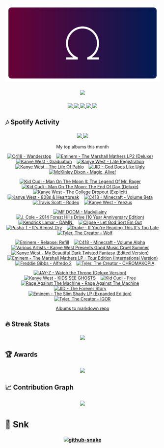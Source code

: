 <!-- Thanks to vaaski for the SVG frame and inspiration -->
<h3 align="center">
  <a href="https://github.com/vaaski/vaaski">
    <!-- ts school Chromebook so ass this SVG lags it wtf 😭😭😭 -->
    <img src="https://raw.githubusercontent.com/om3ga6400/om3ga6400/refs/heads/main/assets/banner.svg">
  </a>
</h3>

<!-- Goofy view counter using journey-ad's Moe Counter. Might remove because it’s somewhat suggestive, but idk ¯\_(ツ)_/¯ -->
<h3 align="center">
  <a href="https://github.com/journey-ad/Moe-Counter">
    <img src="https://count.getloli.com/@om3ga6400?name=om3ga6400&theme=rule34&scale=1.5">
  </a>
</h3>

<!-- Bunch of shields.io and shields.io style badges -->
<h3 align="center">
  <!-- Another view counter; this one is in the shields.io style, made by antonkomarev and breaks occasionally -->
  <a href="https://github.com/antonkomarev/github-profile-views-counter/">
    <img src="https://komarev.com/ghpvc/?username=om3ga6400">
  </a>
  <!-- shields.io badge that shows how many stars I have on all my repos combined; links to shields.io -->
  <a href="https://shields.io/">
    <img src="https://img.shields.io/github/stars/om3ga6400?style=fflat-square&color=yellow&logo=github">
  </a>
  <!-- shields.io badge that shows how many followers I have; links to my followers page -->
  <a href="https://github.com/om3ga6400?tab=followers">
    <img src="https://img.shields.io/github/followers/om3ga6400?style=fflat-square&logo=github">
  </a>
  <!-- shields.io badge that shows what license I have on this repo; links to the license as raw text -->
  <a href="https://raw.githubusercontent.com/om3ga6400/om3ga6400/refs/heads/main/LICENSE">
    <img src="https://img.shields.io/github/license/om3ga6400/om3ga6400">
  </a>
  <!-- Very cool shields.io style badge using discord-md-badge by gitlimes, shows when I’m active on Discord. LIMES ARE NOT PINK -->
  <a href="https://github.com/gitlimes/discord-md-badge/">
    <img src="https://dcbadge.limes.pink/api/shield/1232072032590758069?style=fflat-square">
  </a>
</h3>

## 🎶 Spotify Activity

<h3 align="center">
  <a href="https://github.com/kittinan/spotify-github-profile/">
    <img src="https://spotify-github-profile.kittinanx.com/api/view?uid=317acg6cjueru456j7s6tsnejlle&cover_image=true&theme=novatorem&show_offline=true">
  </a>
  <a href="https://github.com/YungBricoCoop/statsfm-card">
    <img src="https://card.elwan.ch/?username=om3ga6400&type=artists&y_offset=0&height=120&width=450&spacing=10&g_start=0d1117&g_stop=0d1117">
  </a>
</h3>

<p align="center">My top albums this month</p>
 
<!-- STATSFM START -->

<p align="center"><a href="https://open.spotify.com/album/051vvnKIC9VaY8vw4R2s0y" target="_blank" rel="noopener noreferrer" title="#1 C418 - Wanderstop (7h 24m)"><img src="https://i.scdn.co/image/ab67616d0000b273cdabf1f47d77660f36940679" alt="C418 - Wanderstop" width="100" height="100"></a>    <a href="#" target="_blank" rel="noopener noreferrer" title="#2 Eminem - The Marshall Mathers LP2 (Deluxe) (5h 38m)"><img src="https://is1-ssl.mzstatic.com/image/thumb/Music126/v4/00/35/65/0035653b-6949-3dc5-0c8e-dbe9deb9f82b/23UM1IM11434.rgb.jpg/768x768bb.jpg" alt="Eminem - The Marshall Mathers LP2 (Deluxe)" width="100" height="100"></a>    <a href="https://open.spotify.com/album/4SZko61aMnmgvNhfhgTuD3" target="_blank" rel="noopener noreferrer" title="#3 Kanye West - Graduation (5h 8m)"><img src="https://is1-ssl.mzstatic.com/image/thumb/Music116/v4/2f/db/2c/2fdb2c9d-171c-c6dc-57ee-4bae2b4bb11a/07UMGIM12671.rgb.jpg/768x768bb.jpg" alt="Kanye West - Graduation" width="100" height="100"></a>    <a href="https://open.spotify.com/album/1Lt8ADtFWXost5wFYbr6oS" target="_blank" rel="noopener noreferrer" title="#4 Kanye West - Late Registration (4h 50m)"><img src="https://i.scdn.co/image/ab67616d0000b2735ab6e74ffe44c1398dabaeb6" alt="Kanye West - Late Registration" width="100" height="100"></a>    <a href="#" target="_blank" rel="noopener noreferrer" title="#5 Kanye West - The Life Of Pablo (3h 48m)"><img src="https://is1-ssl.mzstatic.com/image/thumb/Music126/v4/ab/74/4a/ab744ae9-235f-0a2f-9f8a-74ddee3c339e/16UMGIM37046.rgb.jpg/768x768bb.jpg" alt="Kanye West - The Life Of Pablo" width="100" height="100"></a>    <a href="#" target="_blank" rel="noopener noreferrer" title="#6 JID - God Does Like Ugly (3h 35m)"><img src="https://i.scdn.co/image/ab67616d0000b273890a79643fbec81b58116ef4" alt="JID - God Does Like Ugly" width="100" height="100"></a>    <a href="#" target="_blank" rel="noopener noreferrer" title="#7 McKinley Dixon - Magic, Alive! (3h 9m)"><img src="https://is1-ssl.mzstatic.com/image/thumb/Music221/v4/fc/3b/d0/fc3bd0c3-19a1-d0e7-0ea9-ec0fb7ca105f/4250506851316_cover.jpg/768x768bb.jpg" alt="McKinley Dixon - Magic, Alive!" width="100" height="100"></a></p>
<p align="center"><a href="https://open.spotify.com/album/0InO6eGRL47KErEYEoc2rP" target="_blank" rel="noopener noreferrer" title="#8 Kid Cudi - Man On The Moon II: The Legend Of Mr. Rager (3h 6m)"><img src="https://i.scdn.co/image/ab67616d0000b2735a750965d0ad3f11cac34628" alt="Kid Cudi - Man On The Moon II: The Legend Of Mr. Rager" width="100" height="100"></a>    <a href="https://open.spotify.com/album/2S8AWAM0nxyFy66YnUfIs3" target="_blank" rel="noopener noreferrer" title="#9 Kid Cudi - Man On The Moon: The End Of Day (Deluxe) (3h 2m)"><img src="https://is1-ssl.mzstatic.com/image/thumb/Music115/v4/dd/f5/50/ddf55058-b181-4099-bc12-4862b800cf96/09UMGIM33419.rgb.jpg/768x768bb.jpg" alt="Kid Cudi - Man On The Moon: The End Of Day (Deluxe)" width="100" height="100"></a>    <a href="https://open.spotify.com/album/1NRRN5RWwfuLmQdjshz0L7" target="_blank" rel="noopener noreferrer" title="#10 Kanye West - The College Dropout (Explicit) (3h 1m)"><img src="https://is1-ssl.mzstatic.com/image/thumb/Music118/v4/15/05/09/15050911-a2f1-9ebc-0d16-6e8faad1cf80/00602567924326.rgb.jpg/768x768bb.jpg" alt="Kanye West - The College Dropout (Explicit)" width="100" height="100"></a>    <a href="https://open.spotify.com/album/3WFTGIO6E3Xh4paEOBY9OU" target="_blank" rel="noopener noreferrer" title="#11 Kanye West - 808s &amp; Heartbreak (2h 57m)"><img src="https://is1-ssl.mzstatic.com/image/thumb/Music115/v4/fb/5c/f2/fb5cf235-2ae9-34c3-1ddb-ef896fb14175/16UMGIM58688.rgb.jpg/768x768bb.jpg" alt="Kanye West - 808s &amp; Heartbreak" width="100" height="100"></a>    <a href="https://open.spotify.com/album/7CYDRyFCKtAYJBSpfovLyX" target="_blank" rel="noopener noreferrer" title="#12 C418 - Minecraft - Volume Beta (2h 53m)"><img src="https://is1-ssl.mzstatic.com/image/thumb/Music115/v4/75/ac/7f/75ac7fac-137e-7e5e-fa7b-88a3a44c0060/859711538643_cover.tif/768x768bb.jpg" alt="C418 - Minecraft - Volume Beta" width="100" height="100"></a>    <a href="https://open.spotify.com/album/4PWBTB6NYSKQwfo79I3prg" target="_blank" rel="noopener noreferrer" title="#13 Travis Scott - Rodeo (2h 39m)"><img src="https://is1-ssl.mzstatic.com/image/thumb/Music221/v4/71/87/78/7187786f-70af-fd36-fc7f-a4ba61b65d98/886445454987.jpg/768x768bb.jpg" alt="Travis Scott - Rodeo" width="100" height="100"></a>    <a href="https://open.spotify.com/album/0XTAmejG8F97wF5MWoVbaY" target="_blank" rel="noopener noreferrer" title="#14 Kanye West - Yeezus (2h 30m)"><img src="https://is1-ssl.mzstatic.com/image/thumb/Music115/v4/3c/56/e7/3c56e717-06a0-b67d-e694-9b6e6e43a5a8/13UAAIM08444.rgb.jpg/768x768bb.jpg" alt="Kanye West - Yeezus" width="100" height="100"></a></p>
<p align="center"><a href="https://open.spotify.com/album/19bQiwEKhXUBJWY6oV3KZk" target="_blank" rel="noopener noreferrer" title="#15 MF DOOM - Madvillainy (2h 10m)"><img src="https://is1-ssl.mzstatic.com/image/thumb/Music125/v4/1a/c2/1a/1ac21a9d-3ffd-3f80-dc96-223622b50b5f/Madvillainy.jpg/768x768bb.jpg" alt="MF DOOM - Madvillainy" width="100" height="100"></a>    <a href="https://open.spotify.com/album/2fSAC0ZiYnwKfzLEvyaMm8" target="_blank" rel="noopener noreferrer" title="#16 J. Cole - 2014 Forest Hills Drive (10 Year Anniversary Edition) (2h 3m)"><img src="https://is1-ssl.mzstatic.com/image/thumb/Music211/v4/b4/b1/91/b4b191e7-4b2f-6685-a48a-6ba09228aeb3/24UM1IM40941.rgb.jpg/768x768bb.jpg" alt="J. Cole - 2014 Forest Hills Drive (10 Year Anniversary Edition)" width="100" height="100"></a>    <a href="https://open.spotify.com/album/0bLXUfNT34mna9aXq8ex68" target="_blank" rel="noopener noreferrer" title="#17 Kendrick Lamar - DAMN. (2h 1m)"><img src="https://is1-ssl.mzstatic.com/image/thumb/Music112/v4/ab/16/ef/ab16efe9-e7f1-66ec-021c-5592a23f0f9e/17UMGIM88793.rgb.jpg/768x768bb.jpg" alt="Kendrick Lamar - DAMN." width="100" height="100"></a>    <a href="https://open.spotify.com/album/17ScNnJ0lSWajodZaRpHdQ" target="_blank" rel="noopener noreferrer" title="#18 Clipse - Let God Sort Em Out (1h 56m)"><img src="https://is1-ssl.mzstatic.com/image/thumb/Music211/v4/70/a6/9a/70a69aeb-3bcf-968b-de75-f3cb44a89e1b/1605.jpg/768x768bb.jpg" alt="Clipse - Let God Sort Em Out" width="100" height="100"></a>    <a href="https://open.spotify.com/album/6o38CdD7CUlZDCFhjZYLDH" target="_blank" rel="noopener noreferrer" title="#19 Pusha T - It&#x27;s Almost Dry (1h 53m)"><img src="https://is1-ssl.mzstatic.com/image/thumb/Music112/v4/89/c7/8f/89c78fbb-56c2-25e1-55b5-3dd784eb9453/22UMGIM43681.rgb.jpg/768x768bb.jpg" alt="Pusha T - It&#x27;s Almost Dry" width="100" height="100"></a>    <a href="https://open.spotify.com/album/0ptlfJfwGTy0Yvrk14JK1I" target="_blank" rel="noopener noreferrer" title="#20 Drake - If You&#x27;re Reading This It&#x27;s Too Late (1h 50m)"><img src="https://is1-ssl.mzstatic.com/image/thumb/Music125/v4/27/9a/8c/279a8c66-9914-add2-9c7f-912f2946fb8a/15UMGIM08570.rgb.jpg/768x768bb.jpg" alt="Drake - If You&#x27;re Reading This It&#x27;s Too Late" width="100" height="100"></a>    <a href="https://open.spotify.com/album/40QTqOBBxCEIQlLNdSjFQB" target="_blank" rel="noopener noreferrer" title="#21 Tyler, The Creator - Wolf (1h 49m)"><img src="https://is1-ssl.mzstatic.com/image/thumb/Music116/v4/41/36/cb/4136cbae-f6aa-b1fc-5452-6f5e153f28a4/886443853874.jpg/768x768bb.jpg" alt="Tyler, The Creator - Wolf" width="100" height="100"></a></p>
<p align="center"><a href="#" target="_blank" rel="noopener noreferrer" title="#22 Eminem - Relapse: Refill (1h 46m)"><img src="https://is1-ssl.mzstatic.com/image/thumb/Music118/v4/70/24/07/70240744-aa07-fb80-e7bd-c24526102946/00602527310343.rgb.jpg/768x768bb.jpg" alt="Eminem - Relapse: Refill" width="100" height="100"></a>    <a href="https://open.spotify.com/album/3Gt7rOjcZQoHCfnKl5AkK7" target="_blank" rel="noopener noreferrer" title="#23 C418 - Minecraft - Volume Alpha (1h 39m)"><img src="https://is1-ssl.mzstatic.com/image/thumb/Music115/v4/08/11/31/08113125-d66e-1f90-65d9-08e28000495c/859705593825_cover.jpg/768x768bb.jpg" alt="C418 - Minecraft - Volume Alpha" width="100" height="100"></a>    <a href="https://open.spotify.com/album/0bcOGgwJpwBjfFBTApoqSn" target="_blank" rel="noopener noreferrer" title="#24 Various Artists - Kanye West Presents Good Music Cruel Summer (1h 37m)"><img src="https://is1-ssl.mzstatic.com/image/thumb/Music116/v4/09/ab/09/09ab09b8-be51-3078-057d-2a849aad036a/12UMGIM50583.rgb.jpg/768x768bb.jpg" alt="Various Artists - Kanye West Presents Good Music Cruel Summer" width="100" height="100"></a>    <a href="https://open.spotify.com/album/555YaDGJyzG0QkdImBtPFD" target="_blank" rel="noopener noreferrer" title="#25 Kanye West - My Beautiful Dark Twisted Fantasy (Edited Version) (1h 34m)"><img src="https://i.scdn.co/image/ab67616d0000b27353e1d2591f23b32376976c88" alt="Kanye West - My Beautiful Dark Twisted Fantasy (Edited Version)" width="100" height="100"></a>    <a href="https://open.spotify.com/album/7uYAa3GMb8TSsK5lKE3Cbn" target="_blank" rel="noopener noreferrer" title="#26 Eminem - The Marshall Mathers LP - Tour Edition (International Version) (1h 34m)"><img src="https://i.scdn.co/image/ab67616d0000b273660b251d25d51665990552ec" alt="Eminem - The Marshall Mathers LP - Tour Edition (International Version)" width="100" height="100"></a>    <a href="https://open.spotify.com/album/5WrpCQmbTUZuzNxGCPUFSV" target="_blank" rel="noopener noreferrer" title="#27 Freddie Gibbs - Alfredo 2 (1h 34m)"><img src="https://is1-ssl.mzstatic.com/image/thumb/Music221/v4/c3/4e/b9/c34eb9fb-4752-63af-c789-8fc2e7a37522/198704365317_Cover.jpg/768x768bb.jpg" alt="Freddie Gibbs - Alfredo 2" width="100" height="100"></a>    <a href="#" target="_blank" rel="noopener noreferrer" title="#28 Tyler, The Creator - CHROMAKOPIA (1h 32m)"><img src="https://i.scdn.co/image/ab67616d0000b273232374a6a869e62826f3f1f7" alt="Tyler, The Creator - CHROMAKOPIA" width="100" height="100"></a></p>
<p align="center"><a href="#" target="_blank" rel="noopener noreferrer" title="#29 JAY-Z - Watch the Throne (Deluxe Version) (1h 30m)"><img src="https://is1-ssl.mzstatic.com/image/thumb/Music124/v4/8f/e7/59/8fe75930-5d34-0e63-709c-b1b80fae1144/11UMGIM20800.rgb.jpg/768x768bb.jpg" alt="JAY-Z - Watch the Throne (Deluxe Version)" width="100" height="100"></a>    <a href="#" target="_blank" rel="noopener noreferrer" title="#30 Kanye West - KIDS SEE GHOSTS (1h 27m)"><img src="https://is1-ssl.mzstatic.com/image/thumb/Music124/v4/2c/bc/1c/2cbc1cca-7881-2605-875c-536f553cc79a/00602567803881.rgb.jpg/768x768bb.jpg" alt="Kanye West - KIDS SEE GHOSTS" width="100" height="100"></a>    <a href="https://open.spotify.com/album/2GD42iPt0jtcudvlMksV1d" target="_blank" rel="noopener noreferrer" title="#31 Kid Cudi - Free (1h 24m)"><img src="https://i.scdn.co/image/ab67616d0000b27342b3ecb5b9735639b3f44611" alt="Kid Cudi - Free" width="100" height="100"></a>    <a href="https://open.spotify.com/album/1XjuC4WNRd0YpNTDaMUCgR" target="_blank" rel="noopener noreferrer" title="#32 Rage Against The Machine - Rage Against The Machine (1h 23m)"><img src="https://i.scdn.co/image/ab67616d0000b273fda344835e0b65a0214b1401" alt="Rage Against The Machine - Rage Against The Machine" width="100" height="100"></a>    <a href="#" target="_blank" rel="noopener noreferrer" title="#33 JID - The Forever Story (1h 21m)"><img src="https://is1-ssl.mzstatic.com/image/thumb/Music122/v4/cf/73/dc/cf73dc77-d33e-0b52-9a70-75f91c1eae09/22UMGIM84207.rgb.jpg/768x768bb.jpg" alt="JID - The Forever Story" width="100" height="100"></a>    <a href="https://open.spotify.com/album/10nO3EJJDMm6j6d2uK3Jah" target="_blank" rel="noopener noreferrer" title="#34 Eminem - The Slim Shady LP (Expanded Edition) (1h 18m)"><img src="https://is1-ssl.mzstatic.com/image/thumb/Music116/v4/44/d3/01/44d3016a-6747-25bf-8cd4-4c4fa5ced26f/19UMGIM04260.rgb.jpg/768x768bb.jpg" alt="Eminem - The Slim Shady LP (Expanded Edition)" width="100" height="100"></a>    <a href="https://open.spotify.com/album/5zi7WsKlIiUXv09tbGLKsE" target="_blank" rel="noopener noreferrer" title="#35 Tyler, The Creator - IGOR (1h 18m)"><img src="https://is1-ssl.mzstatic.com/image/thumb/Music125/v4/0c/06/05/0c060581-6242-6a2a-a677-20170f2cf8da/886447710180.jpg/768x768bb.jpg" alt="Tyler, The Creator - IGOR" width="100" height="100"></a></p>
<!-- STATSFM END -->

<p align="center">
  <a href="https://github.com/teraha-dev/statsfm-to-markdown">Albums to markdown repo</a>
</p>

## 🔥 Streak Stats

<h3 align="center">
  <a href="https://github.com/om3ga6400/github-readme-streak-stats/">
    <img src="https://github-readme-streak-stats-om3ga6400.vercel.app/?user=om3ga6400&theme=github-dark-blue&hide_border=true&date_format=j/n/Y">
  </a>
</h3>

## 🏆 Awards

<h3 align="center">
  <a href="https://github.com/om3ga6400/github-profile-trophy/">
    <img src="https://github-profile-trophy-om3ga6400.vercel.app/?username=OM3GA6400&theme=darkhub&no-frame=true&row=1&margin-w=0&column=8">
  </a>
</h3>

## 📈 Contribution Graph

<h3 align="center">
  <a href="https://github.com/ashutosh00710/github-readme-activity-graph/">
    <img src="https://github-readme-activity-graph.vercel.app/graph?username=OM3GA6400&theme=github-dark&hide_border=true&hide_title=true">
  </a>
</h3>

# 🐍 Snk

<h3 align="center">
  <a href="https://github.com/Platane/snk/">
    <picture>
      <source media="(prefers-color-scheme: dark)" srcset="https://raw.githubusercontent.com/om3ga6400/om3ga6400/refs/heads/output/github-snake-dark.svg">
      <source media="(prefers-color-scheme: light)" srcset="https://raw.githubusercontent.com/om3ga6400/om3ga6400/refs/heads/output/github-snake.svg">
      <img alt="github-snake">
    </picture>
  </a>
</h3>

<!--Geometria and Euclid Flex-->
